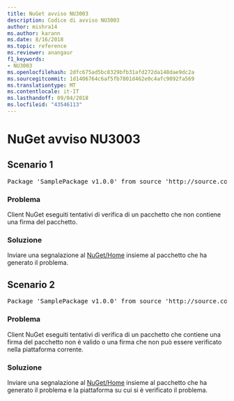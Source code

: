 ```yaml
---
title: NuGet avviso NU3003
description: Codice di avviso NU3003
author: mishra14
ms.author: karann
ms.date: 8/16/2018
ms.topic: reference
ms.reviewer: anangaur
f1_keywords:
- NU3003
ms.openlocfilehash: 2dfc675ad5bc8329bfb31afd272da148dae9dc2a
ms.sourcegitcommit: 1d1406764c6af5fb7801d462e0c4afc9092fa569
ms.translationtype: MT
ms.contentlocale: it-IT
ms.lasthandoff: 09/04/2018
ms.locfileid: "43546113"
---
```

# <a name="nuget-warning-nu3003"></a>NuGet avviso NU3003

## <a name="scenario-1"></a>Scenario 1

<pre>Package 'SamplePackage v1.0.0' from source 'http://source.com/index.json': The package is not signed. Unable to verify signature from an unsigned package.</pre>

### <a name="issue"></a>Problema

Client NuGet eseguiti tentativi di verifica di un pacchetto che non contiene una firma del pacchetto.


### <a name="solution"></a>Soluzione

Inviare una segnalazione al [NuGet/Home](https://github.com/NuGet/Home/issues) insieme al pacchetto che ha generato il problema.



## <a name="scenario-2"></a>Scenario 2

<pre>Package 'SamplePackage v1.0.0' from source 'http://source.com/index.json': The package signature is invalid or cannot be verified on this platform.</pre>

### <a name="issue"></a>Problema

Client NuGet eseguiti tentativi di verifica di un pacchetto che contiene una firma del pacchetto non è valido o una firma che non può essere verificato nella piattaforma corrente.


### <a name="solution"></a>Soluzione

Inviare una segnalazione al [NuGet/Home](https://github.com/NuGet/Home/issues) insieme al pacchetto che ha generato il problema e la piattaforma su cui si è verificato il problema.


